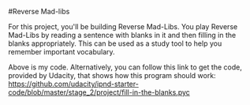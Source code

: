 #Reverse Mad-libs

For this project, you'll be building Reverse Mad-Libs. You play Reverse Mad-Libs by reading a sentence with blanks in it and then filling in the blanks appropriately. This can be used as a study tool to help you remember important vocabulary.

Above is my code. Alternatively, you can follow this link to get the code, provided by Udacity, that shows how this program should work: https://github.com/udacity/ipnd-starter-code/blob/master/stage_2/project/fill-in-the-blanks.pyc